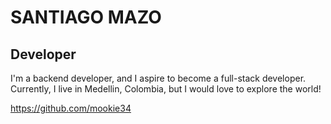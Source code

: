 # SANTIAGO MAZO

## Developer

I'm a backend developer, and I aspire to become a full-stack developer. Currently, I live in Medellin, Colombia, but I would love to explore the world!

https://github.com/mookie34
